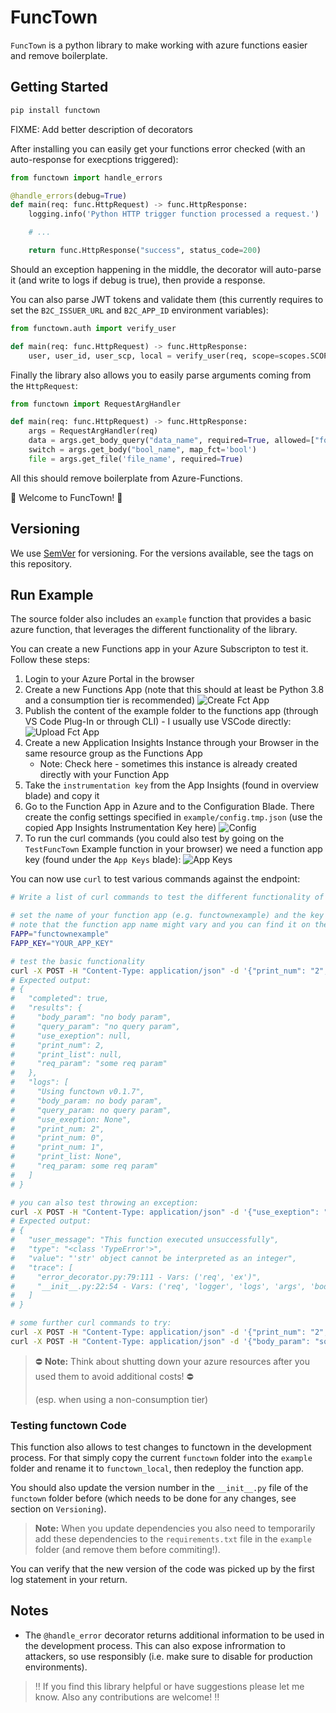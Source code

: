 # FuncTown

`FuncTown` is a python library to make working with azure functions easier and remove boilerplate.

## Getting Started

```bash
pip install functown
```

FIXME: Add better description of decorators

After installing you can easily get your functions error checked (with an auto-response for execptions triggered):

```python
from functown import handle_errors

@handle_errors(debug=True)
def main(req: func.HttpRequest) -> func.HttpResponse:
    logging.info('Python HTTP trigger function processed a request.')

    # ...

    return func.HttpResponse("success", status_code=200)
```

Should an exception happening in the middle, the decorator will auto-parse it (and write to logs if debug is true), then provide a response.

You can also parse JWT tokens and validate them (this currently requires to set the `B2C_ISSUER_URL` and `B2C_APP_ID` environment variables):

```python
from functown.auth import verify_user

def main(req: func.HttpRequest) -> func.HttpResponse:
    user, user_id, user_scp, local = verify_user(req, scope=scopes.SCOPE_WRITE)
```

Finally the library also allows you to easily parse arguments coming from the `HttpRequest`:

```python
from functown import RequestArgHandler

def main(req: func.HttpRequest) -> func.HttpResponse:
    args = RequestArgHandler(req)
    data = args.get_body_query("data_name", required=True, allowed=["foo", "bar"])
    switch = args.get_body("bool_name", map_fct='bool')
    file = args.get_file('file_name', required=True)
```

All this should remove boilerplate from Azure-Functions.

🎷 Welcome to FuncTown! 🎷

## Versioning

We use [SemVer](http://semver.org/) for versioning. For the versions available, see the tags on this repository.

## Run Example

The source folder also includes an `example` function that provides a basic azure function,
that leverages the different functionality of the library.

You can create a new Functions app in your Azure Subscripton to test it. Follow these steps:

1. Login to your Azure Portal in the browser
2. Create a new Functions App (note that this should at least be Python 3.8 and a consumption tier is recommended)
    ![Create Fct App](assets/example_create-fct.png)
3. Publish the content of the example folder to the functions app (through VS Code Plug-In or through CLI) - I usually use VSCode directly:
    ![Upload Fct App](assets/example_upload-fct.png)
4. Create a new Application Insights Instance through your Browser in the same resource group as the Functions App
    * Note: Check here - sometimes this instance is already created directly with your Function App
5. Take the `instrumentation key` from the App Insights (found in overview blade) and copy it
6. Go to the Function App in Azure and to the Configuration Blade. There create the config settings specified in `example/config.tmp.json` (use the copied App Insights Instrumentation Key here)
    ![Config](assets/example_config-settings.png)
7. To run the curl commands (you could also test by going on the `TestFuncTown` Example function in your browser) we need a function app key (found under the `App Keys` blade):
    ![App Keys](assets/example_get-key.png)

You can now use `curl` to test various commands against the endpoint:

```bash
# Write a list of curl commands to test the different functionality of the example function

# set the name of your function app (e.g. functownexample) and the key
# note that the function app name might vary and you can find it on the overview blade of your function app
FAPP="functownexample"
FAPP_KEY="YOUR_APP_KEY"

# test the basic functionality
curl -X POST -H "Content-Type: application/json" -d '{"print_num": "2", "req": "some req param"}' "https://${FAPP}.azurewebsites.net/api/TestFuncTown?code=${FAPP_KEY}"
# Expected output:
# {
#   "completed": true,
#   "results": {
#     "body_param": "no body param",
#     "query_param": "no query param",
#     "use_exeption": null,
#     "print_num": 2,
#     "print_list": null,
#     "req_param": "some req param"
#   },
#   "logs": [
#     "Using functown v0.1.7",
#     "body_param: no body param",
#     "query_param: no query param",
#     "use_exeption: None",
#     "print_num: 2",
#     "print_num: 0",
#     "print_num: 1",
#     "print_list: None",
#     "req_param: some req param"
#   ]
# }

# you can also test throwing an exception:
curl -X POST -H "Content-Type: application/json" -d '{"use_exeption": "true"}' "https://${FAPP}.azurewebsites.net/api/TestFuncTown?code=${FAPP_KEY}"
# Expected output:
# {
#   "user_message": "This function executed unsuccessfully",
#   "type": "<class 'TypeError'>",
#   "value": "'str' object cannot be interpreted as an integer",
#   "trace": [
#     "error_decorator.py:79:111 - Vars: ('req', 'ex')",
#     "__init__.py:22:54 - Vars: ('req', 'logger', 'logs', 'args', 'body_param', 'query_param', 'use_exeption', 'print_num', 'i', 'print_list', 'req_param', 'payload')"
#   ]
# }

# some further curl commands to try:
curl -X POST -H "Content-Type: application/json" -d '{"print_num": "2", "print_list": ["a", "b", "c"]}' "https://${FAPP}.azurewebsites.net/api/TestFuncTown?code=${FAPP_KEY}"
curl -X POST -H "Content-Type: application/json" -d '{"body_param": "some body param", "query_param": "some query param", "req": "required"}' "https://${FAPP}.azurewebsites.net/api/TestFuncTown?code=${FAPP_KEY}"
```

> ⛔ **Note:** ️Think about shutting down your azure resources after you used them to avoid additional costs! ⛔️
>
> (esp. when using a non-consumption tier)

### Testing functown Code

This function also allows to test changes to functown in the development process.
For that simply copy the current `functown` folder into the `example` folder and rename it to `functown_local`, then redeploy the function app.

You should also update the version number in the `__init__.py` file of the `functown` folder before (which needs to be done for any changes, see section on `Versioning`).

> **Note:** When you update dependencies you also need to temporarily add these dependencies to the `requirements.txt` file in the `example` folder (and remove them before commiting!).

You can verify that the new version of the code was picked up by the first log statement in your return.

## Notes

* The `@handle_error` decorator returns additional information to be used in the development process. This can also expose infrormation to attackers, so use responsibly (i.e. make sure to disable for production environments).

> ‼️ If you find this library helpful or have suggestions please let me know.
Also any contributions are welcome! ‼️
